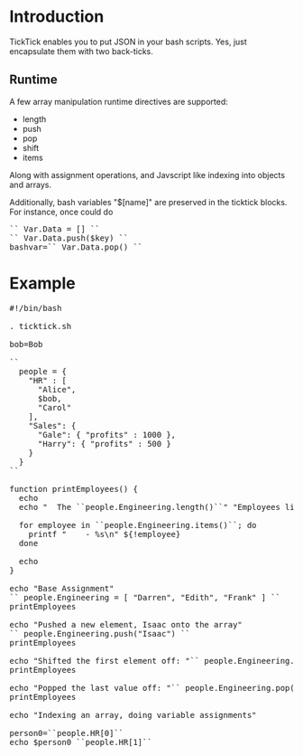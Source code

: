 # Introduction

TickTick enables you to put JSON in your bash scripts.  Yes, just encapsulate them with two back-ticks.

## Runtime
A few array manipulation runtime directives are supported:

 * length
 * push 
 * pop
 * shift
 * items

Along with assignment operations, and Javscript like indexing into objects and arrays.

Additionally, bash variables "$[name]" are preserved in the ticktick blocks.  For instance, once could do

<pre>
`` Var.Data = [] ``
`` Var.Data.push($key) ``
bashvar=`` Var.Data.pop() ``
</pre>

# Example

<pre>
#!/bin/bash

. ticktick.sh

bob=Bob

``
  people = {
    "HR" : [
      "Alice",
      $bob,
      "Carol"
    ],
    "Sales": {
      "Gale": { "profits" : 1000 },
      "Harry": { "profits" : 500 }
    }
  }
``

function printEmployees() {
  echo
  echo "  The ``people.Engineering.length()``" "Employees listed are:"

  for employee in ``people.Engineering.items()``; do
    printf "    - %s\n" ${!employee}
  done

  echo 
}

echo "Base Assignment"
`` people.Engineering = [ "Darren", "Edith", "Frank" ] ``
printEmployees

echo "Pushed a new element, Isaac onto the array"
`` people.Engineering.push("Isaac") ``
printEmployees

echo "Shifted the first element off: "`` people.Engineering.shift("") ``
printEmployees

echo "Popped the last value off: "`` people.Engineering.pop() ``
printEmployees

echo "Indexing an array, doing variable assignments"

person0=``people.HR[0]``
echo $person0 ``people.HR[1]``
</pre>
